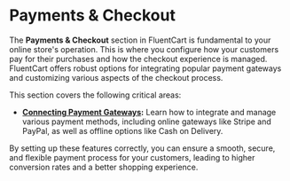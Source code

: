  # Payments & Checkout

The **Payments & Checkout** section in FluentCart is fundamental to your online store's operation. This is where you configure how your customers pay for their purchases and how the checkout experience is managed. FluentCart offers robust options for integrating popular payment gateways and customizing various aspects of the checkout process.

This section covers the following critical areas:

* **[Connecting Payment Gateways](/guide/payments-checkout/connecting-payment-gateways/):** Learn how to integrate and manage various payment methods, including online gateways like Stripe and PayPal, as well as offline options like Cash on Delivery.

By setting up these features correctly, you can ensure a smooth, secure, and flexible payment process for your customers, leading to higher conversion rates and a better shopping experience.
